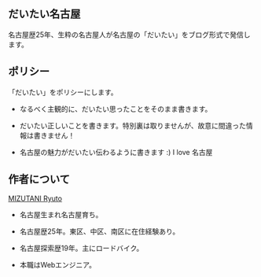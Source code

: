 ## だいたい名古屋

名古屋歴25年、生粋の名古屋人が名古屋の「だいたい」をブログ形式で発信します。

## ポリシー

「だいたい」をポリシーにします。

- なるべく主観的に、だいたい思ったことをそのまま書きます。

- だいたい正しいことを書きます。特別裏は取りませんが、故意に間違った情報は書きません！

- 名古屋の魅力がだいたい伝わるように書きます :) I love 名古屋

## 作者について

[MIZUTANI Ryuto](https://rm-js.com)

- 名古屋生まれ名古屋育ち。

- 名古屋歴25年。東区、中区、南区に在住経験あり。

- 名古屋探索歴19年。主にロードバイク。

- 本職はWebエンジニア。